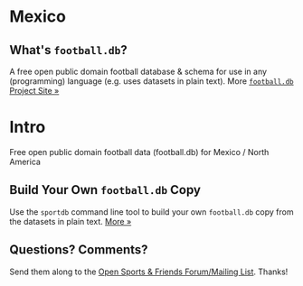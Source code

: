 # Mexico

## What's `football.db`?

A free open public domain football database & schema
for use in any (programming) language
(e.g. uses datasets in plain text).
More [`football.db` Project Site »](http://openfootball.github.io)


# Intro

Free open public domain football data (football.db)
for Mexico / North America


## Build Your Own `football.db` Copy

Use the `sportdb` command line tool to build your own `football.db` copy
from the datasets in plain text. [More »](https://github.com/openfootball/quick-starter)


## Questions? Comments?

Send them along to the
[Open Sports & Friends Forum/Mailing List](http://groups.google.com/group/opensport).
Thanks!

